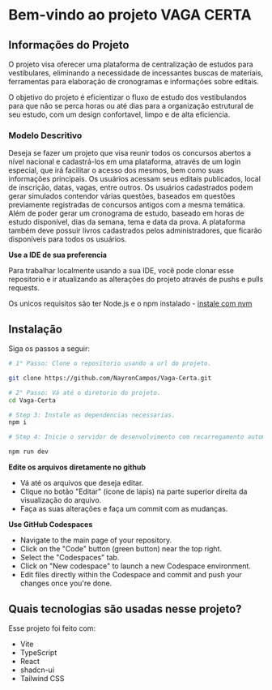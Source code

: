 # Bem-vindo ao projeto VAGA CERTA 

## Informações do Projeto

O projeto visa oferecer uma plataforma de centralização de estudos para vestibulares, eliminando a necessidade de incessantes buscas de materiais, ferramentas para elaboração de cronogramas e informações sobre editais.

O objetivo do projeto é eficientizar o fluxo de estudo dos vestibulandos para que não se perca horas ou até dias para a organização estrutural de seu estudo, com um design confortavel, limpo e de alta eficiencia.

### Modelo Descritivo

Deseja se fazer um projeto que visa reunir todos os concursos abertos a nível nacional e cadastrá-los em uma plataforma, através de um login especial, que irá facilitar o acesso dos mesmos, bem como suas informações principais. Os usuários acessam seus editais publicados, local de inscrição, datas, vagas, entre outros. Os usuários cadastrados podem gerar simulados contendor várias questões, baseados em questões previamente registradas de concursos antigos com a mesma temática. Além de poder gerar um cronograma de estudo, baseado em horas de estudo disponível, dias da semana, tema e data da prova. A plataforma também deve possuir livros cadastrados pelos administradores, que ficarão disponíveis para todos os usuários.

**Use a IDE de sua preferencia**

Para trabalhar localmente usando a sua IDE, você pode clonar esse repositorio e ir atualizando as alterações do projeto através de pushs e pulls requests.

Os unicos requisitos são ter Node.js e o npm instalado - [instale com nvm](https://github.com/nvm-sh/nvm#installing-and-updating)


## Instalação

Siga os passos a seguir:

```sh
# 1° Passo: Clone o repositorio usando a url do projeto.

git clone https://github.com/NayronCampos/Vaga-Certa.git

# 2° Passo: Vá até o diretorio do projeto.
cd Vaga-Certa

# Step 3: Instale as dependencias necessarias.
npm i

# Step 4: Inicie o servidor de desenvolvimento com recarregamento automatico e pre-visualização instantanea.

npm run dev
```

**Edite os arquivos diretamente no github**

- Vá até os arquivos que deseja editar.
- Clique no botão "Editar" (icone de lapis) na parte superior direita da visualização do arquivo.
- Faça as suas alterações e faça um commit com as mudanças.

**Use GitHub Codespaces**

- Navigate to the main page of your repository.
- Click on the "Code" button (green button) near the top right.
- Select the "Codespaces" tab.
- Click on "New codespace" to launch a new Codespace environment.
- Edit files directly within the Codespace and commit and push your changes once you're done.

## Quais tecnologias são usadas nesse projeto?

Esse projeto foi feito com:

- Vite
- TypeScript
- React
- shadcn-ui
- Tailwind CSS
